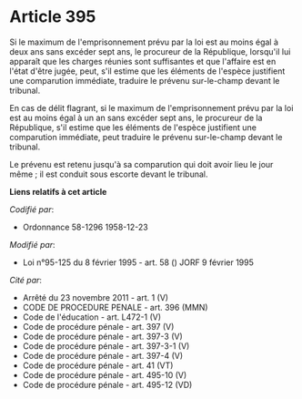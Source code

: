 # Article 395

Si le maximum de l'emprisonnement prévu par la loi est au moins égal à deux ans sans excéder sept ans, le procureur de la
République, lorsqu'il lui apparaît que les charges réunies sont suffisantes et que l'affaire est en l'état d'être jugée,
peut, s'il estime que les éléments de l'espèce justifient une comparution immédiate, traduire le prévenu sur-le-champ devant
le tribunal.

En cas de délit flagrant, si le maximum de l'emprisonnement prévu par la loi est au moins égal à un an sans excéder sept ans,
le procureur de la République, s'il estime que les éléments de l'espèce justifient une comparution immédiate, peut traduire
le prévenu sur-le-champ devant le tribunal.

Le prévenu est retenu jusqu'à sa comparution qui doit avoir lieu le jour même ; il est conduit sous escorte devant le
tribunal.

**Liens relatifs à cet article**

_Codifié par_:

  - Ordonnance 58-1296 1958-12-23

_Modifié par_:

  - Loi n°95-125 du 8 février 1995 - art. 58 () JORF 9 février 1995

_Cité par_:

  - Arrêté du 23 novembre 2011 - art. 1 (V)
  - CODE DE PROCEDURE PENALE - art. 396 (MMN)
  - Code de l'éducation - art. L472-1 (V)
  - Code de procédure pénale - art. 397 (V)
  - Code de procédure pénale - art. 397-3 (V)
  - Code de procédure pénale - art. 397-3-1 (V)
  - Code de procédure pénale - art. 397-4 (V)
  - Code de procédure pénale - art. 41 (VT)
  - Code de procédure pénale - art. 495-10 (V)
  - Code de procédure pénale - art. 495-12 (VD)
